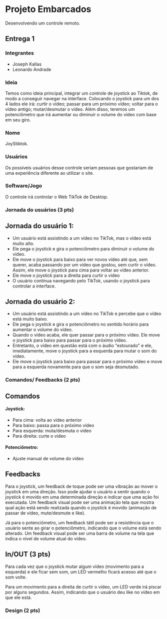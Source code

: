 # Projeto Embarcados

Desenvolvendo um controle remoto.

## Entrega 1

### Integrantes

- Joseph Kallas
- Leonardo Andrade

### Ideia

Temos como ideia principal, integrar um controle de joystick ao Tiktok, de modo a conseguir navegar na interface. Colocando o joystick para um dos 4 lados ele irá: curtir o vídeo; passar para um próximo vídeo; voltar para o vídeo antigo; mutar/desmutar o vídeo. Além disso, teremos um potenciômetro que irá aumentar ou diminuir o volume do vídeo com base em seu giro.

### Nome

JoyStiktok.

### Usuários 

Os possíveis usuários desse controle seriam pessoas que gostariam de uma experiência diferente ao utilizar o site.

### Software/Jogo 

O controle irá controlar o Web TikTok de Desktop.

### Jornada do usuários (3 pts)

## Jornada do usuário 1:

* Um usuário está assistindo a um vídeo no TikTok, mas o vídeo está muito alto.
* Ele pega o joystick e gira o potenciômetro para diminuir o volume do vídeo.
* Ele move o joystick para baixo para ver novos vídeo até que, sem querer, acaba passando por um vídeo que gostou, sem curtir o vídeo. Assim, ele move o joystick para cima para voltar ao vídeo anterior.
* Ele move o joystick para a direita para curtir o vídeo
* O usuário continua navegando pelo TikTok, usando o joystick para controlar a interface.

## Jornada do usuário 2:
* Um usuário está assistindo a um vídeo no TikTok e percebe que o vídeo está muito baixo.
* Ele pega o joystick e gira o potenciômetro no sentido horário para aumentar o volume do vídeo.
* Quando o vídeo acaba, ele quer passar para o próximo vídeo. Ele move o joystick para baixo para passar para o próximo vídeo.
* Entretanto, o vídeo em questão está com o áudio "estourado" e ele, imediatamente, move o joystick para a esquerda para mutar o som do vídeo.
* Ele move o joystick para baixo para passar para o próximo vídeo e move para a esquerda novamente para que o som seja desmutado.

### Comandos/ Feedbacks (2 pts)

## Comandos
#### Joystick:
- Para cima: volta ao vídeo anterior
- Para baixo: passa para o próximo vídeo
- Para esquerda: muta/desmuta o vídeo
- Para direita: curte o vídeo

#### Potenciômetro:
- Ajuste manual de volume do vídeo

## Feedbacks

Para o joystick, um feedback de toque pode ser uma vibração ao mover o joystick em uma direção. Isso pode ajudar o usuário a sentir quando o joystick é movido em uma determinada direção e indicar que uma ação foi executada. Um feedback visual pode ser uma animação tela que mostra qual ação está sendo realizada quando o joystick é movido (animação de passar de vídeo, mute/desmute e like).

Já para o potenciômetro, um feedback tátil pode ser a resistência que o usuário sente ao girar o potenciômetro, indicando que o volume está sendo alterado. Um feedback visual pode ser uma barra de volume na tela que indica o nível de volume atual do vídeo.

## In/OUT (3 pts)

Para cada vez que o joystick mutar algum vídeo (movimento para a esquerda) e ele ficar sem som, um LED vermelho ficará acesso até que o som volte.

Para um movimento para a direita de curtir o vídeo, um LED verde irá piscar por alguns segundos. Assim, indicando que o usuário deu like no vídeo em que ele está.

### Design (2 pts)

<!--
Faca um esboco de como seria esse controle (vai ter uma etapa que terão que detalhar melhor isso).
-->
